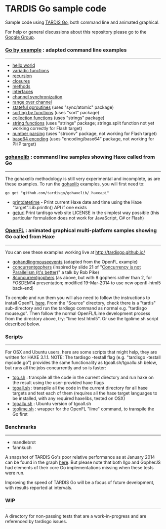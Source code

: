# TARDIS Go sample code

Sample code using [TARDIS Go](https://github.com/tardisgo/tardisgo), both command line and animated graphical.

For help or general discussions about this repository please go to the [Google Group](https://groups.google.com/d/forum/tardisgo).


### [Go by example](https://gobyexample.com/) : adapted command line examples

---
- [hello world](https://github.com/tardisgo/tardisgo-samples/blob/master/gobyexample/helloworld/helloworld.go)
- [variadic functions](https://github.com/tardisgo/tardisgo-samples/blob/master/gobyexample/variadic/variadic.go)
- [recursion](https://github.com/tardisgo/tardisgo-samples/blob/master/gobyexample/recursion/recursion.go)
- [closures](https://github.com/tardisgo/tardisgo-samples/blob/master/gobyexample/closures/closures.go)
- [methods](https://github.com/tardisgo/tardisgo-samples/blob/master/gobyexample/methods/methods.go)
- [interfaces](https://github.com/tardisgo/tardisgo-samples/blob/master/gobyexample/interfaces/interfaces.go)
- [channel synchronization](https://github.com/tardisgo/tardisgo-samples/blob/master/gobyexample/chansync/chansync.go)
- [range over channel](https://github.com/tardisgo/tardisgo-samples/blob/master/gobyexample/rangeoverchan/rangeoverchan.go)
- [stateful goroutines](https://github.com/tardisgo/tardisgo-samples/blob/master/gobyexample/stateful/stateful.go) (uses "sync/atomic" package)
- [sorting by functions](https://github.com/tardisgo/tardisgo-samples/blob/master/gobyexample/sortbyfunc/sortbyfunc.go) (uses "sort" package)
- [collection functions](https://github.com/tardisgo/tardisgo-samples/blob/master/gobyexample/collections/collections.go) (uses "strings" package)
- [string functions](https://github.com/tardisgo/tardisgo-samples/blob/master/gobyexample/stringfuncs/stringfuncs.go) (uses "strings" package; strings.split function not yet working correctly for Flash target)
- [number parsing](https://github.com/tardisgo/tardisgo-samples/blob/master/gobyexample/numberparsing/numberparsing.go) (uses "strconv" package, not working for Flash target)
- [base64 encoding](https://github.com/tardisgo/tardisgo-samples/blob/master/gobyexample/base64/base64.go) (uses "encoding/base64" package, not working for PHP target)


### [gohaxelib](https://github.com/tardisgo/gohaxelib) : command line samples showing Haxe called from Go
---
The gohaxelib methodology is still very experimental and incomplete, as are these examples. To run the [gohaxlib](https://github.com/tardisgo/gohaxelib) examples, you will first need to:
```
go get "github.com/tardisgo/gohaxelib/_haxeapi"
```
- [printdatetime](https://github.com/tardisgo/tardisgo-samples/blob/master/gohaxelib/printdatetime/printdatetime.go) - Print current Haxe date and time using the Haxe "target".Lib.println() API if one exists 
- [geturl](https://github.com/tardisgo/tardisgo-samples/blob/master/gohaxelib/geturl/geturl.go) Print tardisgo web site LICENSE in the simplest way possible (this particular formulation does not work for JavaScript, C# or Flash)



### [OpenFL](http://openfl.org) : animated graphical multi-platform samples showing Go called from Haxe
---
You can see these examples working live at http://tardisgo.github.io/
- [gohandlingmouseevents](https://github.com/tardisgo/tardisgo-samples/tree/master/openfl/gohandlingmouseevents/Source) (adapted from the OpenFL example) 
- [concurrentgophers](https://github.com/tardisgo/tardisgo-samples/tree/master/openfl/concurrentgophers/Source) (inspired by slide 21 of "[Concurrency is not Parallelism (it's better)](http://concur.rspace.googlecode.com/hg/talk/concur.html#slide-21)" a talk by Rob Pike)
- [8concurrentgophers](https://github.com/tardisgo/tardisgo-samples/tree/master/openfl/8concurrentgophers/Source) (as above, but with 8 gophers rather than 2, for FOSDEM14 presentation; modified 19-Mar-2014 to use new openfl-html5 back-end)

To compile and run them you will also need to follow the instructions to install OpenFL [here](http://www.openfl.org/download/). From the "Source" directory, check there is a "tardis" sub-directory and run the tardisgo command as normal e.g. "tardisgo mouse.go". Then follow the normal OpenFL/Lime development process from the directory above, try: "lime test html5". Or use the tgolime.sh script described below. 
 


### Scripts 
---
For OSX and Ubuntu users, here are some scripts that might help, they are written for HAXE 3.1.1. NOTE: The tardisgo -testall flag (e.g. "tardisgo -testall mycode.go") provides the same functionality as tgoall.sh/tgoallu.sh below, but runs all the jobs concurrently and so is faster:
- [tgo.sh](https://github.com/tardisgo/tardisgo-samples/blob/master/scripts/tgo.sh) : transpile all the code in the current directory and run haxe on the result using the user-provided haxe flags
- [tgoall.sh](https://github.com/tardisgo/tardisgo-samples/blob/master/scripts/tgoall.sh) : transpile all the code in the current directory for all haxe targets and test each of them (requires all the haxe target languages to be installed, with any required haxelibs, tested on OSX)
- [tgoallu.sh](https://github.com/tardisgo/tardisgo-samples/blob/master/scripts/tgoallu.sh) :  Ubuntu version of tgoall.sh
- [tgolime.sh](https://github.com/tardisgo/tardisgo-samples/blob/master/scripts/tgolime.sh) : wrapper for the OpenFL "lime" command, to transpile the Go first




### Benchmarks
---
- mandlebrot
- fannkuch

A snapshot of TARDIS Go's poor relative performance as at January 2014 can be found in the graph [here](https://speakerdeck.com/elliott5/write-your-own-go-compiler?slide=29). But please note that both llgo and GopherJS had elements of their core Go implementations missing when these tests were run. 

Improving the speed of TARDIS Go will be a focus of future development, with results reported at intervals.


### WIP
---
A directory for non-passing tests that are a work-in-progress and are referenced by tardisgo issues.

